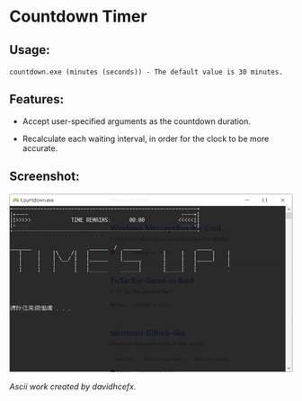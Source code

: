 # Countdown Timer

## Usage:

`countdown.exe (minutes (seconds)) - The default value is 30 minutes.`

## Features:

- Accept user-specified arguments as the countdown duration.

- Recalculate each waiting interval, in order for the clock to be more accurate.

## Screenshot:

<img src="scnsht.png" alt="Screenshot" width="600"/>

*Ascii work created by davidhcefx.*
